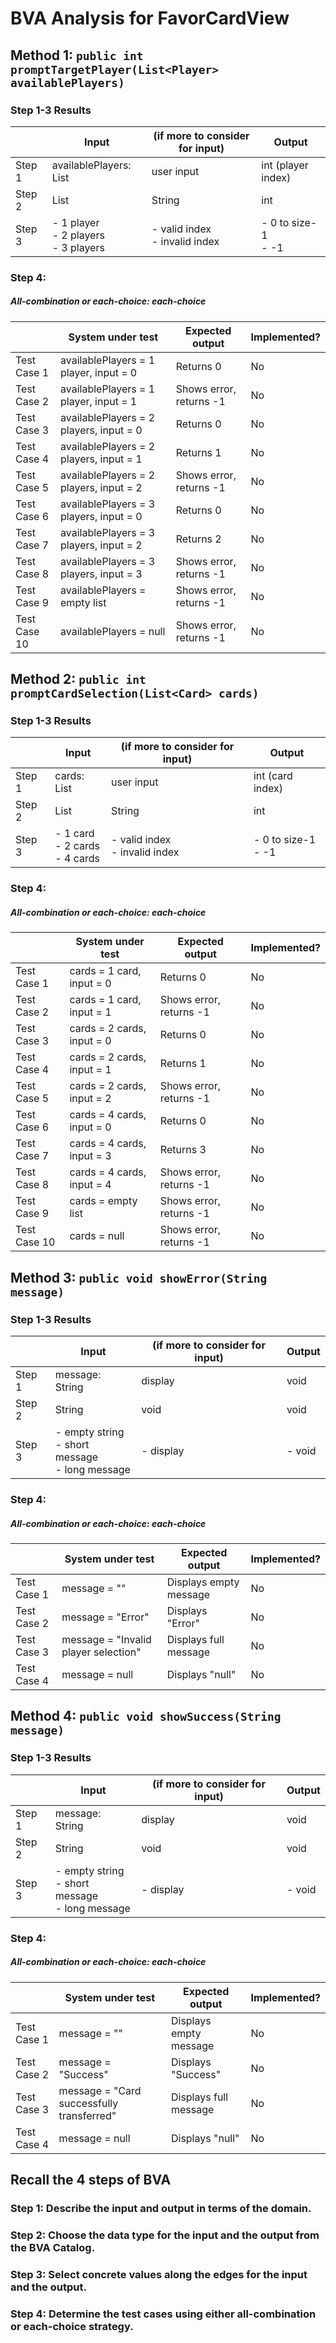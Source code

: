 # BVA Analysis for FavorCardView

## Method 1: ```public int promptTargetPlayer(List<Player> availablePlayers)```
### Step 1-3 Results
|        | Input | (if more to consider for input) | Output |
|--------|-------|---------------------------------|--------|
| Step 1 | availablePlayers: List<Player> | user input | int (player index) |
| Step 2 | List<Player> | String | int |
| Step 3 | - 1 player<br>- 2 players<br>- 3 players | - valid index<br>- invalid index | - 0 to size-1<br>- -1 |

### Step 4:
##### All-combination or each-choice: each-choice

|              | System under test | Expected output | Implemented? |
|--------------|-------------------|-----------------|--------------|
| Test Case 1  | availablePlayers = 1 player, input = 0 | Returns 0 | No |
| Test Case 2  | availablePlayers = 1 player, input = 1 | Shows error, returns -1 | No |
| Test Case 3  | availablePlayers = 2 players, input = 0 | Returns 0 | No |
| Test Case 4  | availablePlayers = 2 players, input = 1 | Returns 1 | No |
| Test Case 5  | availablePlayers = 2 players, input = 2 | Shows error, returns -1 | No |
| Test Case 6  | availablePlayers = 3 players, input = 0 | Returns 0 | No |
| Test Case 7  | availablePlayers = 3 players, input = 2 | Returns 2 | No |
| Test Case 8  | availablePlayers = 3 players, input = 3 | Shows error, returns -1 | No |
| Test Case 9  | availablePlayers = empty list | Shows error, returns -1 | No |
| Test Case 10 | availablePlayers = null | Shows error, returns -1 | No |

## Method 2: ```public int promptCardSelection(List<Card> cards)```
### Step 1-3 Results
|        | Input | (if more to consider for input) | Output |
|--------|-------|---------------------------------|--------|
| Step 1 | cards: List<Card> | user input | int (card index) |
| Step 2 | List<Card> | String | int |
| Step 3 | - 1 card<br>- 2 cards<br>- 4 cards | - valid index<br>- invalid index | - 0 to size-1<br>- -1 |

### Step 4:
##### All-combination or each-choice: each-choice

|              | System under test | Expected output | Implemented? |
|--------------|-------------------|-----------------|--------------|
| Test Case 1  | cards = 1 card, input = 0 | Returns 0 | No |
| Test Case 2  | cards = 1 card, input = 1 | Shows error, returns -1 | No |
| Test Case 3  | cards = 2 cards, input = 0 | Returns 0 | No |
| Test Case 4  | cards = 2 cards, input = 1 | Returns 1 | No |
| Test Case 5  | cards = 2 cards, input = 2 | Shows error, returns -1 | No |
| Test Case 6  | cards = 4 cards, input = 0 | Returns 0 | No |
| Test Case 7  | cards = 4 cards, input = 3 | Returns 3 | No |
| Test Case 8  | cards = 4 cards, input = 4 | Shows error, returns -1 | No |
| Test Case 9  | cards = empty list | Shows error, returns -1 | No |
| Test Case 10 | cards = null | Shows error, returns -1 | No |

## Method 3: ```public void showError(String message)```
### Step 1-3 Results
|        | Input | (if more to consider for input) | Output |
|--------|-------|---------------------------------|--------|
| Step 1 | message: String | display | void |
| Step 2 | String | void | void |
| Step 3 | - empty string<br>- short message<br>- long message | - display | - void |

### Step 4:
##### All-combination or each-choice: each-choice

|              | System under test | Expected output | Implemented? |
|--------------|-------------------|-----------------|--------------|
| Test Case 1  | message = "" | Displays empty message | No |
| Test Case 2  | message = "Error" | Displays "Error" | No |
| Test Case 3  | message = "Invalid player selection" | Displays full message | No |
| Test Case 4  | message = null | Displays "null" | No |

## Method 4: ```public void showSuccess(String message)```
### Step 1-3 Results
|        | Input | (if more to consider for input) | Output |
|--------|-------|---------------------------------|--------|
| Step 1 | message: String | display | void |
| Step 2 | String | void | void |
| Step 3 | - empty string<br>- short message<br>- long message | - display | - void |

### Step 4:
##### All-combination or each-choice: each-choice

|              | System under test | Expected output | Implemented? |
|--------------|-------------------|-----------------|--------------|
| Test Case 1  | message = "" | Displays empty message | No |
| Test Case 2  | message = "Success" | Displays "Success" | No |
| Test Case 3  | message = "Card successfully transferred" | Displays full message | No |
| Test Case 4  | message = null | Displays "null" | No |

## Recall the 4 steps of BVA
### Step 1: Describe the input and output in terms of the domain.
### Step 2: Choose the data type for the input and the output from the BVA Catalog.
### Step 3: Select concrete values along the edges for the input and the output.
### Step 4: Determine the test cases using either all-combination or each-choice strategy.
